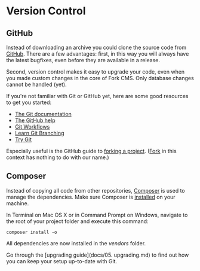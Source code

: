 # Version Control

## GitHub

Instead of downloading an archive you could clone the source code from [GitHub](https://github.com/forkcms/forkcms). There are a few advantages: first, in this way you will always have the latest bugfixes, even before they are available in a release.

Second, version control makes it easy to upgrade your code, even when you made custom changes in the core of Fork CMS. Only database changes cannot be handled (yet).

If you're not familiar with Git or GitHub yet, here are some good resources to get you started:

* [The Git documentation](http://git-scm.com/doc)
* [The GitHub help](https://help.github.com/)
* [Git Workflows](http://documentup.com/skwp/git-workflows-book)
* [Learn Git Branching](http://pcottle.github.io/learnGitBranching/)
* [Try Git](https://www.codeschool.com/courses/try-git)

Especially useful is the GitHub guide to [forking a project](https://help.github.com/articles/fork-a-repo). ([Fork](<http://en.wikipedia.org/wiki/Fork_(software_development)>) in this context has nothing to do with our name.)


## Composer

Instead of copying all code from other repositories, [Composer](http://getcomposer.org) is used to manage the dependencies. Make sure Composer is [installed](http://getcomposer.org/doc/00-intro.md#installation-nix) on your machine.

In Terminal on Mac OS X or in Command Prompt on Windows, navigate to the root of your project folder and execute this command:

```
composer install -o
```

All dependencies are now installed in the *vendors* folder.

Go through the [upgrading guide](docs/05. upgrading.md) to find out how you can keep your setup up-to-date with Git.
